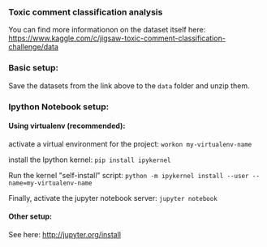 ### Toxic comment classification analysis

You can find more informationon on the dataset itself here: https://www.kaggle.com/c/jigsaw-toxic-comment-classification-challenge/data

### Basic setup:

Save the datasets from the link above to the `data` folder and unzip them.

### Ipython Notebook setup:

#### Using virtualenv (recommended):

activate a virtual environment for the project:
`workon my-virtualenv-name`

install the Ipython kernel:
`pip install ipykernel`

Run the kernel "self-install" script:
`python -m ipykernel install --user --name=my-virtualenv-name`

Finally, activate the jupyter notebook server:
`jupyter notebook`

#### Other setup:

See here: http://jupyter.org/install
